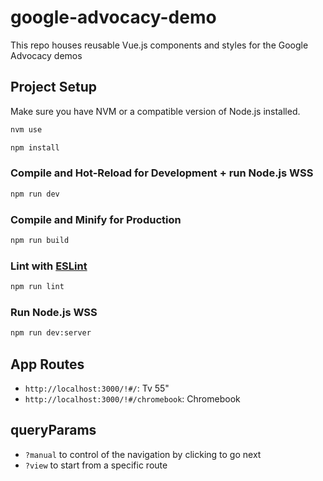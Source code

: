 # google-advocacy-demo

This repo houses reusable Vue.js components and styles for the Google Advocacy demos

## Project Setup

Make sure you have NVM or a compatible version of Node.js installed.

```sh
nvm use
```

```sh
npm install
```

### Compile and Hot-Reload for Development + run Node.js WSS

```sh
npm run dev
```

### Compile and Minify for Production

```sh
npm run build
```

### Lint with [ESLint](https://eslint.org/)

```sh
npm run lint
```

### Run Node.js WSS 
```sh
npm run dev:server
```

## App Routes
  - `http://localhost:3000/!#/`: Tv 55"
  - `http://localhost:3000/!#/chromebook`: Chromebook

## queryParams
  - `?manual` to control of the navigation by clicking to go next
  - `?view` to start from a specific route